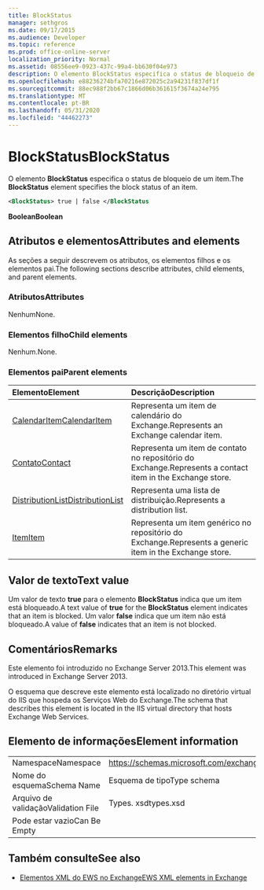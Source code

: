 ```yaml
---
title: BlockStatus
manager: sethgros
ms.date: 09/17/2015
ms.audience: Developer
ms.topic: reference
ms.prod: office-online-server
localization_priority: Normal
ms.assetid: 08556ee9-0923-437c-99a4-bb630f04e973
description: O elemento BlockStatus especifica o status de bloqueio de um item.
ms.openlocfilehash: e88236274bfa70216e872025c2a94231f837df1f
ms.sourcegitcommit: 88ec988f2bb67c1866d06b361615f3674a24e795
ms.translationtype: MT
ms.contentlocale: pt-BR
ms.lasthandoff: 05/31/2020
ms.locfileid: "44462273"
---
```

# <a name="blockstatus"></a><span data-ttu-id="8877f-103">BlockStatus</span><span class="sxs-lookup"><span data-stu-id="8877f-103">BlockStatus</span></span>

<span data-ttu-id="8877f-104">O elemento **BlockStatus** especifica o status de bloqueio de um item.</span><span class="sxs-lookup"><span data-stu-id="8877f-104">The **BlockStatus** element specifies the block status of an item.</span></span> 
  
```XML
<BlockStatus> true | false </BlockStatus
```

 <span data-ttu-id="8877f-105">**Boolean**</span><span class="sxs-lookup"><span data-stu-id="8877f-105">**Boolean**</span></span>
## <a name="attributes-and-elements"></a><span data-ttu-id="8877f-106">Atributos e elementos</span><span class="sxs-lookup"><span data-stu-id="8877f-106">Attributes and elements</span></span>

<span data-ttu-id="8877f-107">As seções a seguir descrevem os atributos, os elementos filhos e os elementos pai.</span><span class="sxs-lookup"><span data-stu-id="8877f-107">The following sections describe attributes, child elements, and parent elements.</span></span>
  
### <a name="attributes"></a><span data-ttu-id="8877f-108">Atributos</span><span class="sxs-lookup"><span data-stu-id="8877f-108">Attributes</span></span>

<span data-ttu-id="8877f-109">Nenhum</span><span class="sxs-lookup"><span data-stu-id="8877f-109">None.</span></span>
  
### <a name="child-elements"></a><span data-ttu-id="8877f-110">Elementos filho</span><span class="sxs-lookup"><span data-stu-id="8877f-110">Child elements</span></span>

<span data-ttu-id="8877f-111">Nenhum.</span><span class="sxs-lookup"><span data-stu-id="8877f-111">None.</span></span>
  
### <a name="parent-elements"></a><span data-ttu-id="8877f-112">Elementos pai</span><span class="sxs-lookup"><span data-stu-id="8877f-112">Parent elements</span></span>

|<span data-ttu-id="8877f-113">**Elemento**</span><span class="sxs-lookup"><span data-stu-id="8877f-113">**Element**</span></span>|<span data-ttu-id="8877f-114">**Descrição**</span><span class="sxs-lookup"><span data-stu-id="8877f-114">**Description**</span></span>|
|:-----|:-----|
|[<span data-ttu-id="8877f-115">CalendarItem</span><span class="sxs-lookup"><span data-stu-id="8877f-115">CalendarItem</span></span>](calendaritem.md) <br/> |<span data-ttu-id="8877f-116">Representa um item de calendário do Exchange.</span><span class="sxs-lookup"><span data-stu-id="8877f-116">Represents an Exchange calendar item.</span></span>  <br/> |
|[<span data-ttu-id="8877f-117">Contato</span><span class="sxs-lookup"><span data-stu-id="8877f-117">Contact</span></span>](contact.md) <br/> |<span data-ttu-id="8877f-118">Representa um item de contato no repositório do Exchange.</span><span class="sxs-lookup"><span data-stu-id="8877f-118">Represents a contact item in the Exchange store.</span></span>  <br/> |
|[<span data-ttu-id="8877f-119">DistributionList</span><span class="sxs-lookup"><span data-stu-id="8877f-119">DistributionList</span></span>](distributionlist.md) <br/> |<span data-ttu-id="8877f-120">Representa uma lista de distribuição.</span><span class="sxs-lookup"><span data-stu-id="8877f-120">Represents a distribution list.</span></span>  <br/> |
|[<span data-ttu-id="8877f-121">Item</span><span class="sxs-lookup"><span data-stu-id="8877f-121">Item</span></span>](item.md) <br/> |<span data-ttu-id="8877f-122">Representa um item genérico no repositório do Exchange.</span><span class="sxs-lookup"><span data-stu-id="8877f-122">Represents a generic item in the Exchange store.</span></span>  <br/> |
   
## <a name="text-value"></a><span data-ttu-id="8877f-123">Valor de texto</span><span class="sxs-lookup"><span data-stu-id="8877f-123">Text value</span></span>

<span data-ttu-id="8877f-124">Um valor de texto **true** para o elemento **BlockStatus** indica que um item está bloqueado.</span><span class="sxs-lookup"><span data-stu-id="8877f-124">A text value of **true** for the **BlockStatus** element indicates that an item is blocked.</span></span> <span data-ttu-id="8877f-125">Um valor **false** indica que um item não está bloqueado.</span><span class="sxs-lookup"><span data-stu-id="8877f-125">A value of **false** indicates that an item is not blocked.</span></span> 
  
## <a name="remarks"></a><span data-ttu-id="8877f-126">Comentários</span><span class="sxs-lookup"><span data-stu-id="8877f-126">Remarks</span></span>

<span data-ttu-id="8877f-127">Este elemento foi introduzido no Exchange Server 2013.</span><span class="sxs-lookup"><span data-stu-id="8877f-127">This element was introduced in Exchange Server 2013.</span></span>
  
<span data-ttu-id="8877f-128">O esquema que descreve este elemento está localizado no diretório virtual do IIS que hospeda os Serviços Web do Exchange.</span><span class="sxs-lookup"><span data-stu-id="8877f-128">The schema that describes this element is located in the IIS virtual directory that hosts Exchange Web Services.</span></span>
  
## <a name="element-information"></a><span data-ttu-id="8877f-129">Elemento de informações</span><span class="sxs-lookup"><span data-stu-id="8877f-129">Element information</span></span>

|||
|:-----|:-----|
|<span data-ttu-id="8877f-130">Namespace</span><span class="sxs-lookup"><span data-stu-id="8877f-130">Namespace</span></span>  <br/> |https://schemas.microsoft.com/exchange/services/2006/types  <br/> |
|<span data-ttu-id="8877f-131">Nome do esquema</span><span class="sxs-lookup"><span data-stu-id="8877f-131">Schema Name</span></span>  <br/> |<span data-ttu-id="8877f-132">Esquema de tipo</span><span class="sxs-lookup"><span data-stu-id="8877f-132">Type schema</span></span>  <br/> |
|<span data-ttu-id="8877f-133">Arquivo de validação</span><span class="sxs-lookup"><span data-stu-id="8877f-133">Validation File</span></span>  <br/> |<span data-ttu-id="8877f-134">Types. xsd</span><span class="sxs-lookup"><span data-stu-id="8877f-134">types.xsd</span></span>  <br/> |
|<span data-ttu-id="8877f-135">Pode estar vazio</span><span class="sxs-lookup"><span data-stu-id="8877f-135">Can Be Empty</span></span>  <br/> ||
   
## <a name="see-also"></a><span data-ttu-id="8877f-136">Também consulte</span><span class="sxs-lookup"><span data-stu-id="8877f-136">See also</span></span>



- [<span data-ttu-id="8877f-137">Elementos XML do EWS no Exchange</span><span class="sxs-lookup"><span data-stu-id="8877f-137">EWS XML elements in Exchange</span></span>](ews-xml-elements-in-exchange.md)

